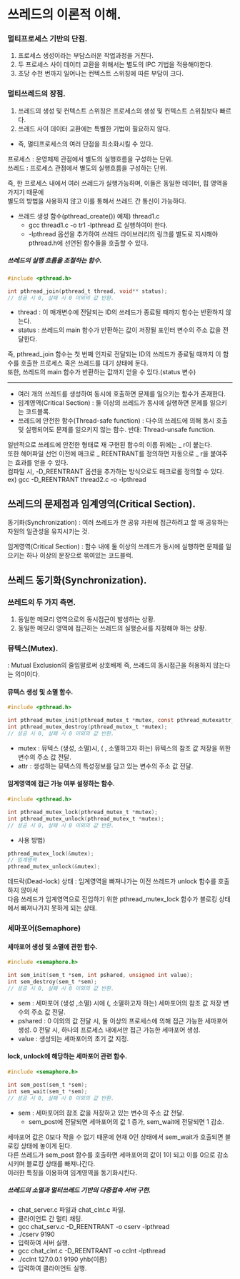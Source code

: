 # 쓰레드의 이론적 이해.

### 멀티프로세스 기반의 단점.
1. 프로세스 생성이라는 부담스러운 작업과정을 거친다.
2. 두 프로세스 사이 데이터 교환을 위해서는 별도의 IPC 기법을 적용해야한다.
3. 초당 수천 번까지 일어나는 컨텍스트 스위칭에 따른 부담이 크다.

### 멀티쓰레드의 장점.
1. 쓰레드의 생성 및 컨텍스트 스위칭은 프로세스의 생성 및 컨텍스트 스위칭보다 빠르다.
2. 쓰레드 사이 데이터 교환에는 특별한 기법이 필요하지 않다.
- 즉, 멀티프로세스의 여러 단점을 최소화시킬 수 있다.

프로세스 : 운영체제 관점에서 별도의 실행흐름을 구성하는 단위.  
쓰레드 : 프로세스 관점에서 별도의 실행흐름을 구성하는 단위.  

즉, 한 프로세스 내에서 여러 쓰레드가 실행가능하며, 이들은 동일한 데이터, 힙 영역을 가지기 때문에  
별도의 방법을 사용하지 않고 이를 통해서 쓰레드 간 통신이 가능하다.


- 쓰레드 생성 함수(pthread_create()) 예제) thread1.c 
	- gcc thread1.c -o tr1 -lpthread 로 실행하여야 한다.
	- -lpthread 옵션을 추가하여 쓰레드 라이브러리의 링크를 별도로 지시해야 pthread.h에 선언된 함수들을 호출할 수 있다.

##### 쓰레드의 실행 흐름을 조절하는 함수.

```c
#include <pthread.h>

int pthread_join(pthread_t thread, void** status);
// 성공 시 0, 실패 시 0 이외의 값 반환.

```

- thread : 이 매개변수에 전달되는 ID의 쓰레드가 종료될 때까지 함수는 반환하지 않는다.
- status : 쓰레드의 main 함수가 반환하는 값이 저장될 포인터 변수의 주소 값을 전달한다.

즉, pthread_join 함수는 첫 번째 인자로 전달되는 ID의 쓰레드가 종료될 때까지 이 함수를 호출한 프로세스 혹은 쓰레드를 대기 상태에 둔다.  
또한, 쓰레드의 main 함수가 반환하는 값까지 얻을 수 있다.(status 변수)

------------

- 여러 개의 쓰레드를 생성하여 동시에 호출하면 문제를 일으키는 함수가 존재한다.  
- 임계영역(Critical Section) : 둘 이상의 쓰레드가 동시에 실행하면 문제를 일으키는 코드블록.
- 쓰레드에 안전한 함수(Thread-safe function) : 다수의 쓰레드에 의해 동시 호출 및 실행되어도 문제를 일으키지 않는 함수. 반대: Thread-unsafe function.

일반적으로 쓰레드에 안전한 형태로 재 구현된 함수의 이름 뒤에는 _ r이 붙는다.  
또한 헤어파일 선언 이전에 매크로 _ REENTRANT를 정의하면 자동으로 _ r을 붙여주는 효과를 얻을 수 있다.  
컴파일 시, -D_REENTRANT 옵션을 추가하는 방식으로도 매크로롤 정의할 수 있다. ex) gcc -D_REENTRANT thread2.c -o -lpthread  


## 쓰레드의 문제점과 임계영역(Critical Section).

동기화(Synchronization) : 여러 쓰레드가 한 공유 자원에 접근하려고 할 때 공유하는 자원의 일관성을 유지시키는 것.  


임계영역(Critical Section) : 함수 내에 둘 이상의 쓰레드가 동시에 실행하면 문제를 일으키는 하나 이상의 문장으로 묶여있는 코드블럭.  


## 쓰레드 동기화(Synchronization).

### 쓰레드의 두 가지 측면.
1. 동일한 메모리 영역으로의 동시접근이 발생하는 상황.
2. 동일한 메모리 영역에 접근하는 쓰레드의 실행순서를 지정해야 하는 상황.


### 뮤텍스(Mutex).
 : Mutual Exclusion의 줄임말로써 상호배제 즉, 쓰레드의 동시접근을 허용하지 않는다는 의미이다.

#### 뮤텍스 생성 및 소멸 함수.
```c
#include <pthread.h>

int pthread_mutex_init(pthread_mutex_t *mutex, const pthread_mutexattr_t *attr);
int pthread_mutex_destroy(pthread_mutex_t *mutex);
// 성공 시 0, 실패 시 0 이외의 값 반환.
```

 - mutex : 뮤텍스 (생성, 소멸)시, ( , 소멸하고자 하는) 뮤텍스의 참조 값 저장을 위한 변수의 주소 값 전달.
 - attr : 생성하는 뮤텍스의 특성정보를 담고 있는 변수의 주소 값 전달.
 
 
#### 임계영역에 접근 가능 여부 설정하는 함수.

```c
#include <pthread.h>

int pthread_mutex_lock(pthread_mutex_t *mutex);
int pthread_mutex_unlock(pthread_mutex_t *mutex);
// 성공 시 0, 실패 시 0 이외의 값 반환.
```

- 사용 방법)

```c
pthread_mutex_lock(&mutex);
// 임계영역
pthread_mutex_unlock(&mutex);
```

데드락(Dead-lock) 상태 : 임계영역을 빠져나가는 이전 쓰레드가 unlock 함수를 호출하지 않아서  
다음 쓰레드가 임계영역으로 진입하기 위한 pthread_mutex_lock 함수가 블로킹 상태에서 빠져나가지 못하게 되는 상태.  

### 세마포어(Semaphore)

#### 세마포어 생성 및 소멸에 관한 함수.

```c
#include <semaphore.h>

int sem_init(sem_t *sem, int pshared, unsigned int value);
int sem_destroy(sem_t *sem);
// 성공 시 0, 실패 시 0 이외의 값 반환.
```

- sem : 세마포어 (생성 ,소멸) 시에 (, 소멸하고자 하는) 세마포어의 참조 값 저장 변수의 주소 값 전달.
- pshared : 0 이외의 값 전달 시, 둘 이상의 프로세스에 의해 접근 가능한 세마포어 생성. 0 전달 시, 하나의 프로세스 내에서만 접근 가능한 세마포어 생성.
- value : 생성되는 세마포어의 초기 값 지정.

#### lock, unlock에 해당하는 세마포어 관련 함수.
```c
#include <semaphore.h>

int sem_post(sem_t *sem);
int sem_wait(sem_t *sem);
// 성공 시 0, 실패 시 0 이외의 값 반환.
```

 - sem : 세마포어의 참조 값을 저장하고 있는 변수의 주소 값 전달.
 	- sem_post에 전달되면 세마포어의 값 1 증가, sem_wait에 전달되면 1 감소.

세마포어 값은 0보다 작을 수 없기 때문에 현재 0인 상태에서 sem_wait가 호출되면 블로킹 상태에 놓이게 된다.  
다른 쓰레드가 sem_post 함수를 호출하면 세마포어의 값이 1이 되고 이를 0으로 감소시키며 블로킹 상태를 빠져나간다.  
이러한 특징을 이용하여 임계영역을 동기화시킨다.


##### 쓰레드의 소멸과 멀티쓰레드 기반의 다중접속 서버 구현.
 - chat_server.c 파일과 chat_clnt.c 파일. 
 - 클라이언트 간 멀티 채팅.
 - gcc chat_serv.c -D_REENTRANT -o cserv -lpthread 
 - ./cserv 9190 
 - 입력하여 서버 실행.
 - gcc chat_clnt.c -D_REENTRANT -o cclnt -lpthread 
 - ./cclnt 127.0.0.1 9190 yhb(이름)
 - 입력하여 클라이언트 실행.